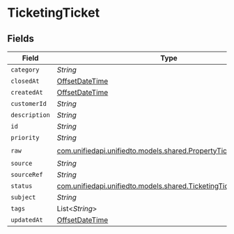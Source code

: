 # TicketingTicket


## Fields

| Field                                                                                                                  | Type                                                                                                                   | Required                                                                                                               | Description                                                                                                            |
| ---------------------------------------------------------------------------------------------------------------------- | ---------------------------------------------------------------------------------------------------------------------- | ---------------------------------------------------------------------------------------------------------------------- | ---------------------------------------------------------------------------------------------------------------------- |
| `category`                                                                                                             | *String*                                                                                                               | :heavy_minus_sign:                                                                                                     | N/A                                                                                                                    |
| `closedAt`                                                                                                             | [OffsetDateTime](https://docs.oracle.com/javase/8/docs/api/java/time/OffsetDateTime.html)                              | :heavy_minus_sign:                                                                                                     | N/A                                                                                                                    |
| `createdAt`                                                                                                            | [OffsetDateTime](https://docs.oracle.com/javase/8/docs/api/java/time/OffsetDateTime.html)                              | :heavy_minus_sign:                                                                                                     | N/A                                                                                                                    |
| `customerId`                                                                                                           | *String*                                                                                                               | :heavy_minus_sign:                                                                                                     | N/A                                                                                                                    |
| `description`                                                                                                          | *String*                                                                                                               | :heavy_minus_sign:                                                                                                     | N/A                                                                                                                    |
| `id`                                                                                                                   | *String*                                                                                                               | :heavy_minus_sign:                                                                                                     | N/A                                                                                                                    |
| `priority`                                                                                                             | *String*                                                                                                               | :heavy_minus_sign:                                                                                                     | N/A                                                                                                                    |
| `raw`                                                                                                                  | [com.unifiedapi.unifiedto.models.shared.PropertyTicketingTicketRaw](../../models/shared/PropertyTicketingTicketRaw.md) | :heavy_check_mark:                                                                                                     | N/A                                                                                                                    |
| `source`                                                                                                               | *String*                                                                                                               | :heavy_minus_sign:                                                                                                     | N/A                                                                                                                    |
| `sourceRef`                                                                                                            | *String*                                                                                                               | :heavy_minus_sign:                                                                                                     | N/A                                                                                                                    |
| `status`                                                                                                               | [com.unifiedapi.unifiedto.models.shared.TicketingTicketStatus](../../models/shared/TicketingTicketStatus.md)           | :heavy_minus_sign:                                                                                                     | N/A                                                                                                                    |
| `subject`                                                                                                              | *String*                                                                                                               | :heavy_minus_sign:                                                                                                     | N/A                                                                                                                    |
| `tags`                                                                                                                 | List<*String*>                                                                                                         | :heavy_minus_sign:                                                                                                     | N/A                                                                                                                    |
| `updatedAt`                                                                                                            | [OffsetDateTime](https://docs.oracle.com/javase/8/docs/api/java/time/OffsetDateTime.html)                              | :heavy_minus_sign:                                                                                                     | N/A                                                                                                                    |